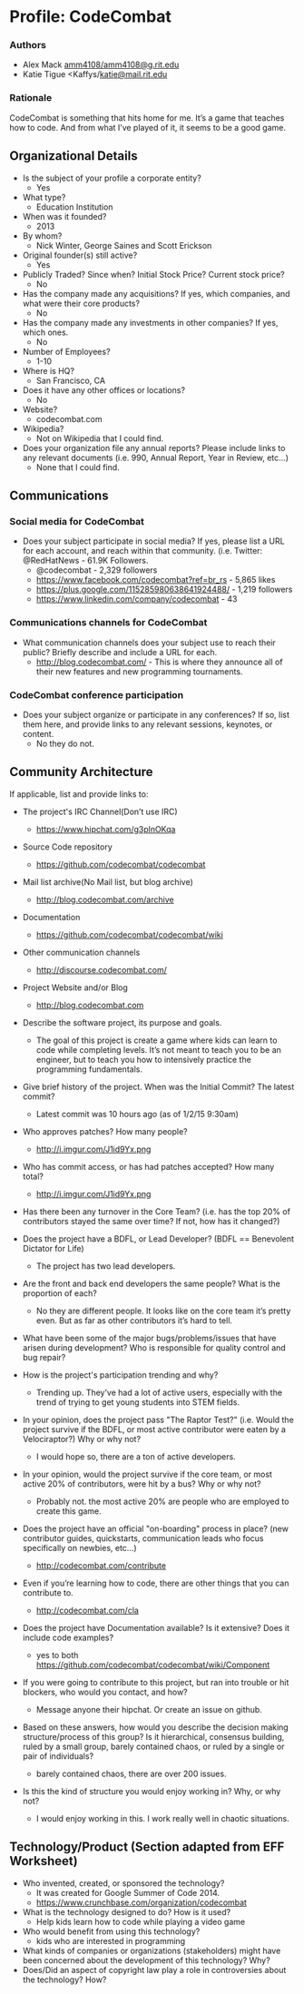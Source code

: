 Profile: CodeCombat
===================

### Authors

- Alex Mack <amm4108/amm4108@g.rit.edu>
- Katie Tigue <Kaffys/katie@mail.rit.edu

### Rationale

CodeCombat is something that hits home for me. It’s a game that teaches how to code. And from what I’ve played of it, it seems to be a good game. 

## Organizational Details

- Is the subject of your profile a corporate entity?
	- Yes
- What type?
	- Education Institution
- When was it founded?
	- 2013
- By whom?
	- Nick Winter, George Saines and Scott Erickson
- Original founder(s) still active?
	- Yes
- Publicly Traded? Since when? Initial Stock Price? Current stock price?
	- No
- Has the company made any acquisitions? If yes, which companies, and what were their core products?
	- No
- Has the company made any investments in other companies? If yes, which ones.
	- No
- Number of Employees?
	- 1-10
- Where is HQ?
	- San Francisco, CA
- Does it have any other offices or locations?
	- No
- Website?
	- codecombat.com
- Wikipedia?
	- Not on Wikipedia that I could find.
- Does your organization file any annual reports? Please include links to any relevant documents (i.e. 990, Annual Report, Year in Review, etc...)
	- None that I could find.

## Communications

### Social media for CodeCombat

- Does your subject participate in social media? If yes, please list a URL for each account, and reach within that community. (i.e. Twitter: @RedHatNews - 61.9K Followers.
	- @codecombat - 2,329 followers
	- https://www.facebook.com/codecombat?ref=br_rs - 5,865 likes
	- https://plus.google.com/115285980638641924488/ - 1,219 followers
	- https://www.linkedin.com/company/codecombat - 43

### Communications channels for CodeCombat

- What communication channels does your subject use to reach their public? Briefly describe and include a URL for each.
	- http://blog.codecombat.com/ - This is where they announce all of their new features and new programming tournaments.
    
### CodeCombat conference participation

- Does your subject organize or participate in any conferences? If so, list them here, and provide links to any relevant sessions, keynotes, or content.
	- No they do not.
    
## Community Architecture
    
If applicable, list and provide links to:
- The project's IRC Channel(Don’t use IRC)
	- https://www.hipchat.com/g3plnOKqa
- Source Code repository
	- https://github.com/codecombat/codecombat
- Mail list archive(No Mail list, but blog archive)
	- http://blog.codecombat.com/archive
- Documentation
	- https://github.com/codecombat/codecombat/wiki
- Other communication channels
	- http://discourse.codecombat.com/
- Project Website and/or Blog
	- http://blog.codecombat.com

- Describe the software project, its purpose and goals.
	- The goal of this project is create a game where kids can learn to code while completing levels. It’s not meant to teach you to be an engineer, but to teach you how to intensively practice the programming fundamentals.
- Give brief history of the project. When was the Initial Commit? The latest commit?
	- Latest commit was 10 hours ago (as of 1/2/15 9:30am)
- Who approves patches? How many people?
	- http://i.imgur.com/J1id9Yx.png
- Who has commit access, or has had patches accepted? How many total?
	- http://i.imgur.com/J1id9Yx.png
- Has there been any turnover in the Core Team? (i.e. has the top 20% of contributors stayed the same over time? If not, how has it changed?)
- Does the project have a BDFL, or Lead Developer? (BDFL == Benevolent Dictator for Life)
	- The project has two lead developers.
- Are the front and back end developers the same people? What is the proportion of each?
	- No they are different people. It looks like on the core team it’s pretty even. But as far as other contributors it’s hard to tell. 
- What have been some of the major bugs/problems/issues that have arisen during development? Who is responsible for quality control and bug repair?
- How is the project's participation trending and why?
	- Trending up. They’ve had a lot of active users, especially with the trend of trying to get young students into STEM fields. 
- In your opinion, does the project pass "The Raptor Test?" (i.e. Would the project survive if the BDFL, or most active contributor were eaten by a Velociraptor?) Why or why not?
	- I would hope so, there are a ton of active developers.
- In your opinion, would the project survive if the core team, or most active 20% of contributors, were hit by a bus? Why or why not?
	- Probably not. the most active 20% are people who are employed to create this game. 
- Does the project have an official "on-boarding" process in place? (new contributor guides, quickstarts, communication leads who focus specifically on newbies, etc...)
	- http://codecombat.com/contribute 
- Even if you’re learning how to code, there are other things that you can contribute to.
	- http://codecombat.com/cla 
- Does the project have Documentation available? Is it extensive? Does it include code examples?
	- yes to both  https://github.com/codecombat/codecombat/wiki/Component 
- If you were going to contribute to this project, but ran into trouble or hit blockers, who would you contact, and how?
	- Message anyone their hipchat. Or create an issue on github.
- Based on these answers, how would you describe the decision making structure/process of this group? Is it hierarchical, consensus building, ruled by a small group, barely contained chaos, or ruled by a single or pair of individuals?
	- barely contained chaos, there are over 200 issues. 
- Is this the kind of structure you would enjoy working in? Why, or why not?
	- I would enjoy working in this. I work really well in chaotic situations.

## Technology/Product (Section adapted from EFF Worksheet)
- Who invented, created, or sponsored the technology?
	- It was created for Google Summer of Code 2014.
    - https://www.crunchbase.com/organization/codecombat
- What is the technology designed to do? How is it used?
	- Help kids learn how to code while playing a video game
- Who would benefit from using this technology?
	- kids who are interested in programming
- What kinds of companies or organizations (stakeholders) might have been concerned about the development of this technology? Why?
- Does/Did an aspect of copyright law play a role in controversies about the technology? How?